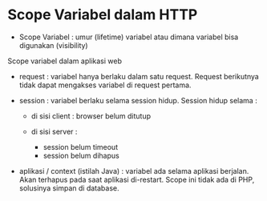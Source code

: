 # Scope Variabel dalam HTTP #

* Scope Variabel : umur (lifetime) variabel atau dimana variabel bisa digunakan (visibility)

Scope variabel dalam aplikasi web

* request : variabel hanya berlaku dalam satu request. Request berikutnya tidak dapat mengakses variabel di request pertama.

* session : variabel berlaku selama session hidup. Session hidup selama :

    * di sisi client : browser belum ditutup
    * di sisi server : 

        * session belum timeout
        * session belum dihapus

* aplikasi / context (istilah Java) : variabel ada selama aplikasi berjalan. Akan terhapus pada saat aplikasi di-restart. Scope ini tidak ada di PHP, solusinya simpan di database.

